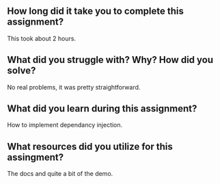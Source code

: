 ﻿<h2>How long did it take you to complete this assignment?</h2>
<p> This took about 2 hours.</p>
<h2>What did you struggle with? Why? How did you solve?</h2>
<p>	No real problems, it was pretty straightforward.</p>
<h2>What did you learn during this assignment?</h2>
<p>How to implement dependancy injection.</p>
<h2>What resources did you utilize for this assingment?</h2>
<p>	The docs and quite a bit of the demo.</p>